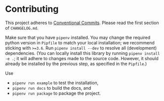 
# Contributing

This project adheres to [Conventional Commits](https://www.conventionalcommits.org/en/v1.0.0/). Please read the first section of `CHANGELOG.md`.

Make sure that you have `pipenv` installed. You may change the required python version in `Pipfile` to match your local installation; we recommend sticking with `>=3.6`. Run `pipenv install --dev` to resolve all (development) dependencies. (You can locally install this library by running `pipenv install -e .`; it will adhere to changes made to the source code. However, it should already be installed by the previous step, as specified in the `Pipfile`.)

Use
 - `pipenv run example` to test the installation,
 - `pipenv run docs` to build the docs, and
 - `pipenv run package` to package the project.
